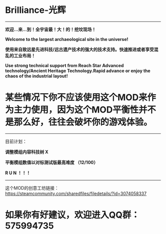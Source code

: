 # Brilliance-光辉 

---

**欢迎...来...到！全宇宙最！大！的！挖坟现场！** 

**Welcome to the largest archaeological site in the universe!**

**使用来自致远星先进科技/远古遗产技术的强大的技术支持。快速推进或者享受混乱的工业布局！**

**Use strong technical support from Reach Star Advanced technology/Ancient Heritage Technology.Rapid advance or enjoy the chaos of the industrial layout!**

# 某些情况下你不应该使用这个MOD来作为主力使用，因为这个MOD平衡性并不是那么好，往往会破坏你的游戏体验。

---
目前计划：

**调整模组内容科技树 X**

**平衡模组数值以对标测试版最高难度 （12/100）**

**R U N ！！！**

---
这个MOD的创意工坊链接：https://steamcommunity.com/sharedfiles/filedetails/?id=3074058337
# 如果你有好建议，欢迎进入QQ群： 575994735
